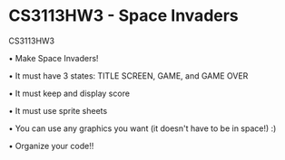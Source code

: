 ﻿CS3113HW3 - Space Invaders
=========

CS3113HW3

• Make Space Invaders!

• It must have 3 states: TITLE SCREEN, GAME, and GAME OVER

• It must keep and display score

• It must use sprite sheets

• You can use any graphics you want (it doesn't have to be in space!) :)

• Organize your code!!


